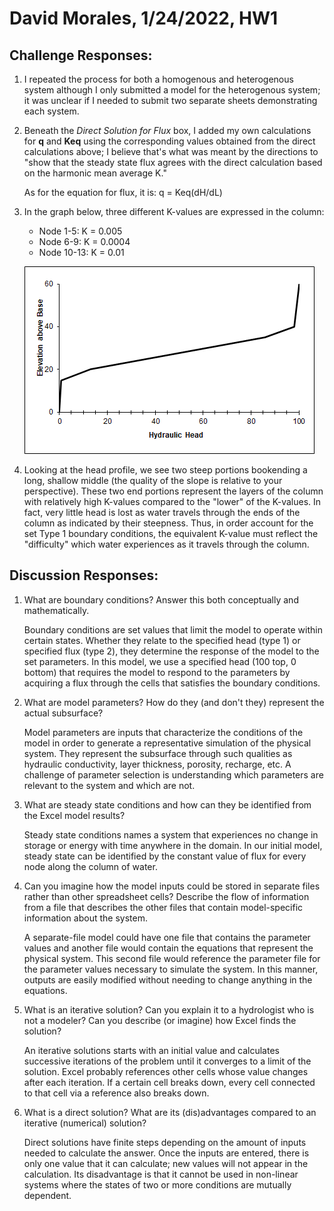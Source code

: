 # David Morales, 1/24/2022, HW1

## Challenge Responses:
1. I repeated the process for both a homogenous and heterogenous system although I only submitted a model for the heterogenous system; it was unclear if I needed to submit two separate sheets demonstrating each system.
2. Beneath the *Direct Solution for Flux* box, I added my own calculations for **q** and **Keq** using the corresponding values obtained from the direct calculations above; I believe that's what was meant by the directions to "show that the steady state flux agrees with the direct calculation based on the harmonic mean average K."

    As for the equation for flux, it is: q = Keq(dH/dL)

3. In the graph below, three different K-values are expressed in the column:
   - Node 1-5: K = 0.005
   - Node 6-9: K = 0.0004
   - Node 10-13: K = 0.01
  
   ![picture 1](../../images/60a3a035768a8802e06694ef8af97cb77c35d578e118dafc1ab6075750b86502.png)  

4. Looking at the head profile, we see two steep portions bookending a long, shallow middle (the quality of the slope is relative to your perspective). These two end portions represent the layers of the column with relatively high K-values compared to the "lower" of the K-values. In fact, very little head is lost as water travels through the ends of the column as indicated by their steepness. Thus, in order account for the set Type 1 boundary conditions, the equivalent K-value must reflect the "difficulty" which water experiences as it travels through the column.

## Discussion Responses:
1. What are boundary conditions?  Answer this both conceptually and mathematically.
   
   Boundary conditions are set values that limit the model to operate within certain states. Whether they relate to the specified head (type 1) or specified flux (type 2), they determine the response of the model to the set parameters.
   In this model, we use a specified head (100 top, 0 bottom) that requires the model to respond to the parameters by acquiring a flux through the cells that satisfies the boundary conditions.

2. What are model parameters?  How do they (and don't they) represent the actual subsurface?

    Model parameters are inputs that characterize the conditions of the model in order to generate a representative simulation of the physical system. They represent the subsurface through such qualities as hydraulic conductivity, layer thickness, porosity, recharge, etc. A challenge of parameter selection is understanding which parameters are relevant to the system and which are not.

3. What are steady state conditions and how can they be identified from the Excel model results?
   
    Steady state conditions names a system that experiences no change in storage or energy with time anywhere in the domain. In our initial model, steady state can be identified by the constant value of flux for every node along the column of water.

4. Can you imagine how the model inputs could be stored in separate files rather than other spreadsheet cells?  Describe the flow of information from a file that describes the other files that contain model-specific information about the system.
   
   A separate-file model could have one file that contains the parameter values and another file would contain the equations that represent the physical system. This second file would reference the parameter file for the parameter values necessary to simulate the system. In this manner, outputs are easily modified without needing to change anything in the equations.

5. What is an iterative solution?  Can you explain it to a hydrologist who is not a modeler?  Can you describe (or imagine) how Excel finds the solution?
   
   An iterative solutions starts with an initial value and calculates successive iterations of the problem until it converges to a limit of the solution. Excel probably references other cells whose value changes after each iteration. If a certain cell breaks down, every cell connected to that cell via a reference also breaks down. 

6. What is a direct solution?  What are its (dis)advantages compared to an iterative (numerical) solution?
   
   Direct solutions have finite steps depending on the amount of inputs needed to calculate the answer. Once the inputs are entered, there is only one value that it can calculate; new values will not appear in the calculation. Its disadvantage is that it cannot be used in non-linear systems where the states of two or more conditions are mutually dependent.